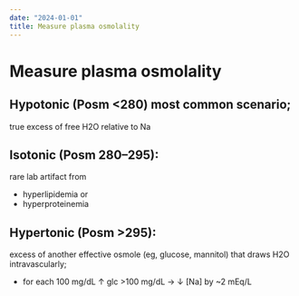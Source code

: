 ```yaml
---
date: "2024-01-01"
title: Measure plasma osmolality
---
```


# Measure plasma osmolality

## Hypotonic (Posm <280) most common scenario; 
true excess of free H2O relative to Na

## Isotonic (Posm 280–295): 
rare lab artifact from 
* hyperlipidemia or 
* hyperproteinemia

## Hypertonic (Posm >295): 
excess of another effective osmole (eg, glucose, mannitol) that draws H2O intravascularly; 
* for each 100 mg/dL ↑ glc >100 mg/dL → ↓ [Na] by ~2 mEq/L
